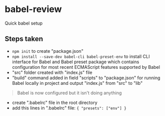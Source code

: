 # babel-review
Quick babel setup

## Steps taken
- `npm init` to create "package.json"
- `npm install --save-dev babel-cli babel-preset-env` to install CLI interface for Babel and Babel preset package which contains configuration for most recent ECMAScript features supported by Babel
- "src" folder created with "index.js" file
- "build" command added in field "scripts" to "package.json" for running Babel locally in project and output "index.js" from "src" to "lib"
> Babel is now configured but it isn't doing anything
- create ".babelrc" file in the root directory
- add this lines in ".babelrc" file: `
    {
        "presets": ["env"]
    }
`


